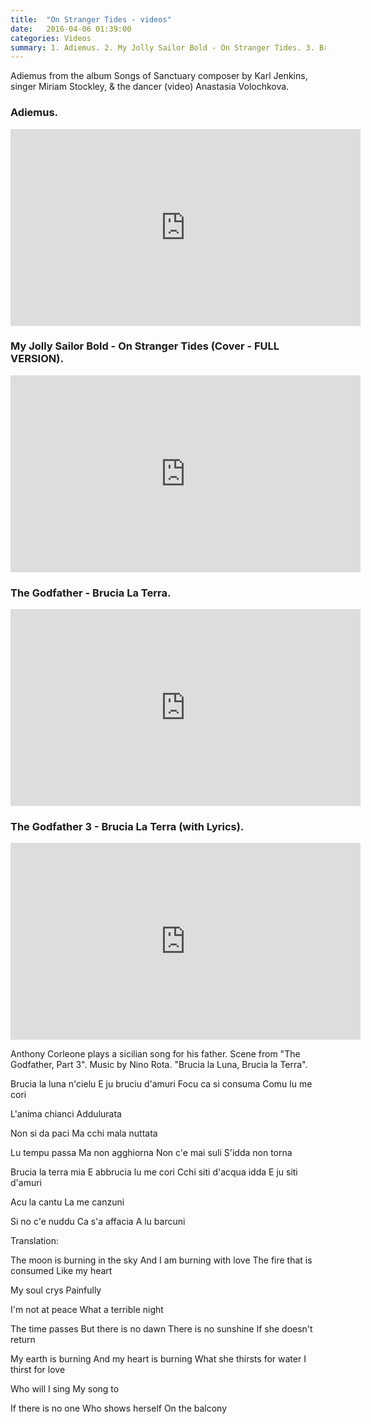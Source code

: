 ```yaml
---
title:  "On Stranger Tides - videos"
date:   2016-04-06 01:39:00
categories: Videos
summary: 1. Adiemus. 2. My Jolly Sailor Bold - On Stranger Tides. 3. Brucia La Terra.
---
```


Adiemus from the album Songs of Sanctuary composer by Karl Jenkins, singer Miriam Stockley, & the dancer (video) Anastasia Volochkova.

### Adiemus.

<iframe width="560" height="315" src="https://www.youtube.com/embed/N1j9AdBRHM4" frameborder="0" allowfullscreen></iframe>

### My Jolly Sailor Bold - On Stranger Tides (Cover - FULL VERSION).

<iframe width="560" height="315" src="https://www.youtube.com/embed/oqVnm16pK_8" frameborder="0" allowfullscreen></iframe>

### The Godfather - Brucia La Terra.

<iframe width="560" height="315" src="https://www.youtube.com/embed/wx_vy98tgks" frameborder="0" allowfullscreen></iframe>

### The Godfather 3 - Brucia La Terra (with Lyrics).

<iframe width="560" height="315" src="https://www.youtube.com/embed/mwMOvx8kvSc" frameborder="0" allowfullscreen></iframe>

Anthony Corleone plays a sicilian song for his father. Scene from "The Godfather, Part 3". Music by Nino Rota. "Brucia la Luna, Brucia la Terra".

Brucia la luna n'cielu 
E ju bruciu d'amuri 
Focu ca si consuma 
Comu lu me cori 

L'anima chianci 
Addulurata

Non si da paci 
Ma cchi mala nuttata 

Lu tempu passa 
Ma non agghiorna 
Non c'e mai suli 
S'idda non torna 

Brucia la terra mia 
E abbrucia lu me cori 
Cchi siti d'acqua idda 
E ju siti d'amuri 

Acu la cantu 
La me canzuni 

Si no c'e nuddu 
Ca s'a affacia 
A lu barcuni 


Translation:

The moon is burning in the sky 
And I am burning with love 
The fire that is consumed 
Like my heart 

My soul crys 
Painfully 

I'm not at peace 
What a terrible night 

The time passes 
But there is no dawn 
There is no sunshine 
If she doesn't return 

My earth is burning 
And my heart is burning 
What she thirsts for water 
I thirst for love 

Who will I sing 
My song to 

If there is no one 
Who shows herself 
On the balcony 
